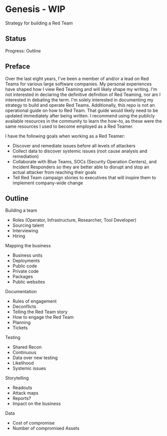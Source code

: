 # Genesis - WIP

Strategy for building a Red Team

## Status

Progress: Outline

## Preface

Over the last eight years, I've been a member of and/or a lead  on Red Teams for various large software companies. My personal experiences have shaped how I view Red Teaming and will likely shape my writing. I'm not interested in declaring the definitive definition of Red Teaming, nor am I interested in debating the term. I'm solely interested in documenting my strategy to build and operate Red Teams. Additionally, this repo is not an operational guide on how to Red Team. That guide would likely need to be updated immediately after being written. I recommend using the publicly available resources in the community to learn the how-to, as these were the same resources I used to become employed as a Red Teamer.

I have the following goals when working as a Red Teamer:

* Discover and remediate issues before all levels of attackers
* Collect data to discover systemic issues (root cause analysis and remediation)
* Collaborate with Blue Teams, SOCs (Security Operation Centers), and Incident Responders so they are better able to disrupt and stop an actual attacker from reaching their goals
* Tell Red Team campaign stories to executives that will inspire them to implement company-wide change

## Outline

Building a team
* Roles (Operator, Infrastructure, Researcher, Tool Developer)
* Sourcing talent
* Interviewing
* Hiring

Mapping the business
* Business units
* Deployments
* Public code
* Private code
* Packages
* Public websites

Documentation
* Rules of engagement
* Deconflicts
* Telling the Red Team story
* How to engage the Red Team
* Planning
* Tickets

Testing
* Shared Recon
* Continuous
* Data over new testing
* Likelihood
* Systemic issues

Storytelling 
* Readouts
* Attack maps
* Reports?
* Impact on the business

Data
* Cost of compromise
* Number of compromised Assets


